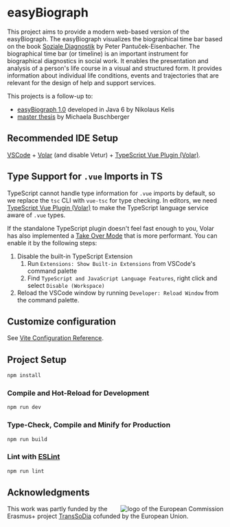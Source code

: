 # easyBiograph

This project aims to provide a modern web-based version of the easyBiograph.
The easyBiograph visualizes the biographical time bar based on the book 
[Soziale Diagnostik](https://www.vandenhoeck-ruprecht-verlage.com/themen-entdecken/paedagogik-soziale-arbeit/soziale-arbeit/26908/soziale-diagnostik)
by Peter Pantuček-Eisenbacher.
The biographical time bar (or timeline) is an important instrument for biographical diagnostics in social work. It enables the presentation and analysis of a person's life course in a visual and structured form. It provides information about individual life conditions, events and trajectories that are relevant for the design of help and support services.

This projects is a follow-up to:
* [easyBiograph 1.0](http://www.easybiograph.com/) developed in Java 6 by Nikolaus Kelis
* [master thesis](https://www.linkedin.com/in/michaela-buschberger-158477183/) by Michaela Buschberger

## Recommended IDE Setup

[VSCode](https://code.visualstudio.com/) + [Volar](https://marketplace.visualstudio.com/items?itemName=Vue.volar) (and disable Vetur) + [TypeScript Vue Plugin (Volar)](https://marketplace.visualstudio.com/items?itemName=Vue.vscode-typescript-vue-plugin).

## Type Support for `.vue` Imports in TS

TypeScript cannot handle type information for `.vue` imports by default, so we replace the `tsc` CLI with `vue-tsc` for type checking. In editors, we need [TypeScript Vue Plugin (Volar)](https://marketplace.visualstudio.com/items?itemName=Vue.vscode-typescript-vue-plugin) to make the TypeScript language service aware of `.vue` types.

If the standalone TypeScript plugin doesn't feel fast enough to you, Volar has also implemented a [Take Over Mode](https://github.com/johnsoncodehk/volar/discussions/471#discussioncomment-1361669) that is more performant. You can enable it by the following steps:

1. Disable the built-in TypeScript Extension
    1) Run `Extensions: Show Built-in Extensions` from VSCode's command palette
    2) Find `TypeScript and JavaScript Language Features`, right click and select `Disable (Workspace)`
2. Reload the VSCode window by running `Developer: Reload Window` from the command palette.

## Customize configuration

See [Vite Configuration Reference](https://vitejs.dev/config/).

## Project Setup

```sh
npm install
```

### Compile and Hot-Reload for Development

```sh
npm run dev
```

### Type-Check, Compile and Minify for Production

```sh
npm run build
```

### Lint with [ESLint](https://eslint.org/)

```sh
npm run lint
```

## Acknowledgments

<img align="right" src="https://user-images.githubusercontent.com/1217527/234003656-5afae206-1571-4df9-bb49-bfed89578085.png" alt="logo of the European Commission">

This work was partly funded by the Erasmus+ project [TransSoDia](https://research.fhstp.ac.at/en/projects/transsodia-transnational-and-digital-learning-and-teaching-in-cooperative-social-diagnostics) cofunded by the European Union.
